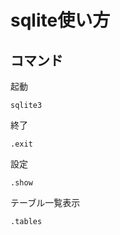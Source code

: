 # sqlite使い方

## コマンド

起動
```
sqlite3
```

終了
```
.exit
```

設定
```
.show
```

テーブル一覧表示
```
.tables
```


